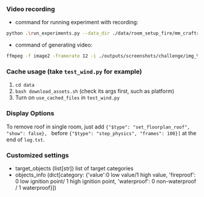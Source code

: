 ### Video recording

* command for running experiment with recording:

```bash
python .\run_experiments.py --data_dir ./data/room_setup_fire/mm_craftroom_2a-1/ --api_key_file ~/api-key.txt --port 1073 --screen_size 1024 --debug --agent_name h_agent --env_name flood
```

* command of generating video:

```bash
ffmpeg -f image2 -framerate 12 -i ./outputs/screenshots/challenge/img_%d.jpg ./outputs/videos/challenge.mp4
```

### Cache usage (take `test_wind.py` for example)
1. ``cd data``
2. ``bash download_assets.sh`` (check its args first, such as platform)
3. Turn on `use_cached_files` in `test_wind.py`

### Display Options
To remove roof in single room, just add `{"$type": "set_floorplan_roof", "show": false}, ` before `{"$type": "step_physics", "frames": 100}]` at the end of `log.txt`.

### Customized settings

* target_objects (list[str]) list of target categories
* objects_info (dict[category: {'value':0 low value/1 high value, 'fireproof': 0 low ignition point/ 1 high ignition point, 'waterproof': 0 non-waterproof / 1 waterproof}])
